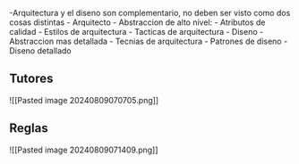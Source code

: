 -Arquitectura y el diseno son complementario, no deben ser visto como dos cosas distintas
	- Arquitecto - Abstraccion de alto nivel:
		- Atributos de calidad
		- Estilos de arquitectura
		- Tacticas de arquitectura
	- Diseno - Abstraccion mas detallada
		- Tecnias de arquitectura
		- Patrones de diseno
		- Diseno detallado

## Tutores

![[Pasted image 20240809070705.png]]

## Reglas

![[Pasted image 20240809071409.png]]

